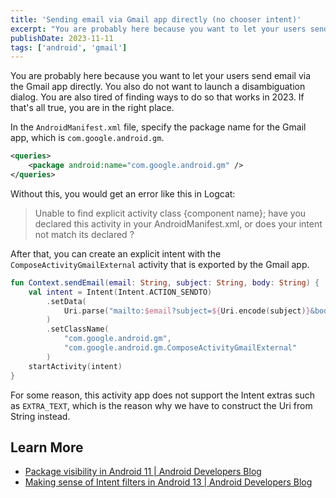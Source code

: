 ```yaml
---
title: 'Sending email via Gmail app directly (no chooser intent)'
excerpt: "You are probably here because you want to let your users send email via the Gmail app directly. You also do not want to launch a disambiguation dialog. You are also tired of finding ways to do so that works in 2023. If that's all true, you are in the right place."
publishDate: 2023-11-11
tags: ['android', 'gmail']
---
```


You are probably here because you want to let your users send email via the Gmail app directly. You also do not want to launch a disambiguation dialog. You are also tired of finding ways to do so that works in 2023. If that's all true, you are in the right place.

In the `AndroidManifest.xml` file, specify the package name for the Gmail app, which is `com.google.android.gm`.

```xml
<queries>
	<package android:name="com.google.android.gm" />
</queries>
```

Without this, you would get an error like this in Logcat:

> Unable to find explicit activity class {component name}; have you declared this activity in your AndroidManifest.xml, or does your intent not match its declared <intent-filter>?

After that, you can create an explicit intent with the `ComposeActivityGmailExternal` activity that is exported by the Gmail app.

```kt
fun Context.sendEmail(email: String, subject: String, body: String) {
    val intent = Intent(Intent.ACTION_SENDTO)
        .setData(
            Uri.parse("mailto:$email?subject=${Uri.encode(subject)}&body=${Uri.encode(body)}")
        )
        .setClassName(
            "com.google.android.gm",
            "com.google.android.gm.ComposeActivityGmailExternal"
        )
    startActivity(intent)
}
```

For some reason, this activity app does not support the Intent extras such as `EXTRA_TEXT`, which is the reason why we have to construct the Uri from String instead.

## Learn More

- [Package visibility in Android 11 | Android Developers Blog](https://medium.com/androiddevelopers/package-visibility-in-android-11-cc857f221cd9)
- [Making sense of Intent filters in Android 13 | Android Developers Blog](https://medium.com/androiddevelopers/making-sense-of-intent-filters-in-android-13-8f6656903dde)
